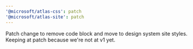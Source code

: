 ```yaml
---
'@microsoft/atlas-css': patch
'@microsoft/atlas-site': patch
---
```


Patch change to remove code block and move to design system site styles. Keeping at patch because we're not at v1 yet.
